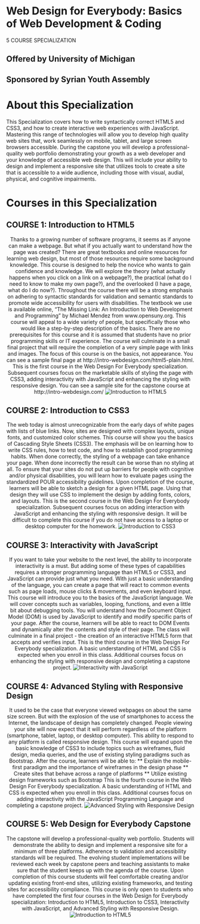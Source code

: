 # Web Design for Everybody: Basics of Web Development & Coding

5 COURSE SPECIALIZATION

## Offered by University of Michigan

## Sponsored by Syrian Youth Assembly

# About this Specialization

This Specialization covers how to write syntactically correct HTML5 and CSS3, and how to create interactive web experiences with JavaScript. Mastering this range of technologies will allow you to develop high quality web sites that, work seamlessly on mobile, tablet, and large screen browsers accessible. During the capstone you will develop a professional-quality web portfolio demonstrating your growth as a web developer and your knowledge of accessible web design. This will include your ability to design and implement a responsive site that utilizes tools to create a site that is accessible to a wide audience, including those with visual, audial, physical, and cognitive impairments.

# Courses in this Specialization

## COURSE 1: Introduction to HTML5

<p align="center"> 
Thanks to a growing number of software programs, it seems as if anyone can make a webpage. But what if you actually want to understand how the page was created? There are great textbooks and online resources for learning web design, but most of those resources require some background knowledge. This course is designed to help the novice who wants to gain confidence and knowledge. We will explore the theory (what actually happens when you click on a link on a webpage?), the practical (what do I need to know to make my own page?), and the overlooked (I have a page, what do I do now?). Throughout the course there will be a strong emphasis on adhering to syntactic standards for validation and semantic standards to promote wide accessibility for users with disabilities. The textbook we use is available online, “The Missing Link: An Introduction to Web Development and Programming” by Michael Mendez from www.opensuny.org. This course will appeal to a wide variety of people, but specifically those who would like a step-by-step description of the basics. There are no prerequisites for this course and it is assumed that students have no prior programming skills or IT experience. The course will culminate in a small final project that will require the completion of a very simple page with links and images. The focus of this course is on the basics, not appearance. You can see a sample final page at http://intro-webdesign.com/html5-plain.html. This is the first course in the Web Design For Everybody specialization. Subsequent courses focus on the marketable skills of styling the page with CSS3, adding interactivity with JavaScript and enhancing the styling with responsive design. You can see a sample site for the capstone course at http://intro-webdesign.com/
    <img src="asset/certificates/introduction-to-html5.jpg" alt="Introduction to HTML5"/>
</p>

## COURSE 2: Introduction to CSS3

<p align="center"> 
    The web today is almost unrecognizable from the early days of white pages with lists of blue links. Now, sites are designed with complex layouts, unique fonts, and customized color schemes. This course will show you the basics of Cascading Style Sheets (CSS3). The emphasis will be on learning how to write CSS rules, how to test code, and how to establish good programming habits. When done correctly, the styling of a webpage can take enhance your page. When done incorrectly the result can be worse than no styling at all. To ensure that your sites do not put up barriers for people with cognitive and/or physical disabilities, you will learn how to evaluate pages using the standardized POUR accessibility guidelines. Upon completion of the course, learners will be able to sketch a design for a given HTML page. Using that design they will use CSS to implement the design by adding fonts, colors, and layouts. This is the second course in the Web Design For Everybody specialization. Subsequent courses focus on adding interaction with JavaScript and enhancing the styling with responsive design. It will be difficult to complete this course if you do not have access to a laptop or desktop computer for the homework.
<img src="./asset/certificates/introduction-to-CSS3.jpg" alt="Introduction to CSS3"/>
</p>

## COURSE 3: Interactivity with JavaScript

<p align="center"> 
    If you want to take your website to the next level, the ability to incorporate interactivity is a must. But adding some of these types of capabilities requires a stronger programming language than HTML5 or CSS3, and JavaScript can provide just what you need. With just a basic understanding of the language, you can create a page that will react to common events such as page loads, mouse clicks & movements, and even keyboard input. This course will introduce you to the basics of the JavaScript language. We will cover concepts such as variables, looping, functions, and even a little bit about debugging tools. You will understand how the Document Object Model (DOM) is used by JavaScript to identify and modify specific parts of your page. After the course, learners will be able to react to DOM Events and dynamically alter the contents and style of their page. The class will culminate in a final project - the creation of an interactive HTML5 form that accepts and verifies input. This is the third course in the Web Design For Everybody specialization. A basic understanding of HTML and CSS is expected when you enroll in this class. Additional courses focus on enhancing the styling with responsive design and completing a capstone project.
    <img src="asset/certificates/interactivity-with-JavaScript.jpg" alt="Interactivity with JavaScript"/> 
</p>

## COURSE 4: Advanced Styling with Responsive Design

<p align="center"> 
    It used to be the case that everyone viewed webpages on about the same size screen. But with the explosion of the use of smartphones to access the Internet, the landscape of design has completely changed. People viewing your site will now expect that it will perform regardless of the platform (smartphone, tablet, laptop, or desktop computer). This ability to respond to any platform is called responsive design. This course will expand upon the basic knowledge of CSS3 to include topics such as wireframes, fluid design, media queries, and the use of existing styling paradigms such as Bootstrap. After the course, learners will be able to: ** Explain the mobile-first paradigm and the importance of wireframes in the design phase ** Create sites that behave across a range of platforms ** Utilize existing design frameworks such as Bootstrap This is the fourth course in the Web Design For Everybody specialization. A basic understanding of HTML and CSS is expected when you enroll in this class. Additional courses focus on adding interactivity with the JavaScript Programming Language and completing a capstone project.
    <img src="asset/certificates/advanced-styling-with-responsive-design.jpg" alt="Advanced Styling with Responsive Design"/> 
</p>

## COURSE 5: Web Design for Everybody Capstone

<p align="center">
    The capstone will develop a professional-quality web portfolio. Students will demonstrate the ability to design and implement a responsive site for a minimum of three platforms. Adherence to validation and accessibility standards will be required. The evolving student implementations will be reviewed each week by capstone peers and teaching assistants to make sure that the student keeps up with the agenda of the course. Upon completion of this course students will feel comfortable creating and/or updating existing front-end sites, utilizing existing frameworks, and testing sites for accessibility compliance. This course is only open to students who have completed the first four courses in the Web Design for Everybody specialization: Introduction to HTML5, Introduction to CSS3, Interactivity with JavaScript, and Advanced Styling with Responsive Design.
    <img src="asset/certificates/web-design-for-everybody-capstone.jpeg" alt="Introduction to HTML5"/> 
</p>
